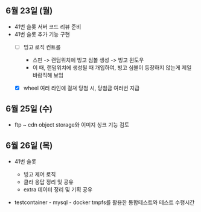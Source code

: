 
## 6월 23일 (월)

- 41번 슬롯 서버 코드 리뷰 준비
- 41번 슬롯 추가 기능 구현
	- [ ] 빙고 로직 컨트롤
		- 스핀 -> 랜덤위치에 빙고 심볼 생성 -> 빙고 윈도우
		- 이 때, 랜덤위치에 생성될 때 개입하여, 빙고 심볼이 등장하지 않는게 제일 바람직해 보임
	- [x] wheel 여러 라인에 걸쳐 당첨 시, 당첨금 여러번 지급



## 6월 25일 (수)

- ftp ~ cdn object storage와 이미지 싱크 기능 검토


## 6월 26일 (목)

- 41번 슬롯
	- 빙고 제어 로직
	- 클라 응답 정리 및 공유
	- extra 데이터 정리 및 기획 공유

- testcontainer - mysql - docker tmpfs를 활용한 통합테스트와 테스트 수행시간